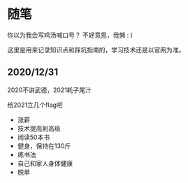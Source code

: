 # 随笔

你以为我会写鸡汤喊口号？ 不好意思，我懒 : )

这里是用来记录知识点和踩坑指南的，学习技术还是以官网为准。

## 2020/12/31

2020不讲武德，2021耗子尾汁

给2021立几个flag吧

+ 涨薪
+ 技术提高到高级
+ 阅读50本书
+ 健身，保持在130斤
+ 练书法
+ 自己和家人身体健康
+ 脱单
